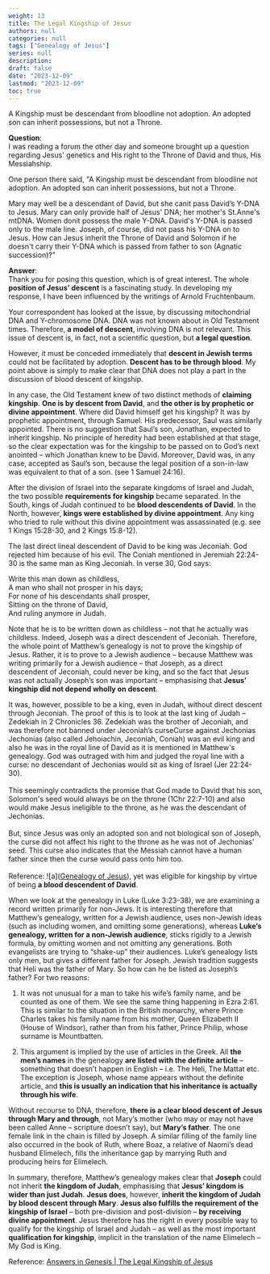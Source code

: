 ```yaml
---
weight: 13
title: The Legal Kingship of Jesus
authors: null
categories: null
tags: ["Genealogy of Jesus"]
series: null
description: 
draft: false
date: "2023-12-09"
lastmod: "2023-12-09"
toc: true
---
```


<!--more-->

A Kingship must be descendant from bloodline not adoption. An adopted son can inherit possessions, but not a Throne.

<b>Question</b>:   
I was reading a forum the other day and someone brought up a question regarding Jesus' genetics and His right to the Throne of David and thus, His Messiahship.

One person there said, "A Kingship must be descendant from bloodline not adoption. An adopted son can inherit possessions, but not a Throne.

Mary may well be a descendant of David, but she canit pass David’s Y-DNA to Jesus. Mary can only provide half of Jesus' DNA; her mother's St.Anne's mtDNA. Women donit possess the male Y-DNA. David's Y-DNA is passed only to the male line. Joseph, of course, did not pass his Y-DNA on to Jesus. How can Jesus inherit the Throne of David and Solomon if he doesn't carry their Y-DNA which is passed from father to son (Agnatic succession)?"

<b>Answer</b>:  
 Thank you for posing this question, which is of great interest. The whole <b>position of Jesus’ descent</b> is a fascinating study. In developing my response, I have been influenced by the writings of Arnold Fruchtenbaum.

Your correspondent has looked at the issue, by discussing mitochondrial DNA and Y-chromosome DNA. DNA was not known about in Old Testament times. Therefore, <b>a model of descent</b>, involving DNA is not relevant. This issue of descent is, in fact, not a scientific question, but <b>a legal question</b>.

However, it must be conceded immediately that <b>descent in Jewish terms</b> could not be facilitated by adoption. <b>Descent has to be through blood</b>. My point above is simply to make clear that DNA does not play a part in the discussion of blood descent of kingship.

In any case, the Old Testament knew of two distinct methods of <b>claiming kingship</b>. <b>One is by descent from David</b>, and <b>the other is by prophetic or divine appointment</b>. Where did David himself get his kingship? It was by prophetic appointment, through Samuel. His predecessor, Saul was similarly appointed. There is no suggestion that Saul’s son, Jonathan, expected to inherit kingship. No principle of heredity had been established at that stage, so the clear expectation was for the kingship to be passed on to God’s next anointed – which Jonathan knew to be David. Moreover, David was, in any case, accepted as Saul’s son, because the legal position of a son-in-law was equivalent to that of a son. (see 1 Samuel 24:16).

After the division of Israel into the separate kingdoms of Israel and Judah, the two possible <b>requirements for kingship</b> became separated. In the South, kings of Judah continued to be <b>blood descendents of David</b>. In the North, however, <b>kings were established by divine appointment</b>. Any king who tried to rule without this divine appointment was assassinated (e.g. see 1 Kings 15:28-30, and 2 Kings 15:8-12).

The last direct lineal descendent of David to be king was Jeconiah. God rejected him because of his evil. The Coniah mentioned in Jeremiah 22:24-30 is the same man as King Jeconiah. In verse 30, God says:

Write this man down as childless,  
A man who shall not prosper in his days;  
For none of his descendants shall prosper,  
Sitting on the throne of David,  
And ruling anymore in Judah. 

Note that he is to be written down as childless – not that he actually was childless. Indeed, Joseph was a direct descendent of Jeconiah. Therefore, the whole point of Matthew’s genealogy is not to prove the kingship of Jesus. Rather, it is to prove to a Jewish audience – because Matthew was writing primarily for a Jewish audience – that Joseph, as a direct descendent of Jeconiah, could never be king, and so the fact that Jesus was not actually Joseph’s son was important – emphasising that <b>Jesus’ kingship did not depend wholly on descent</b>.

It was, however, possible to be a king, even in Judah, without direct descent through Jeconiah. The proof of this is to look at the last king of Judah – Zedekiah in 2 Chronicles 36. Zedekiah was the brother of Jeconiah, and was therefore not banned under Jeconiah’s curse<label for="curse" class="margin-toggle sidenote-number"></label><span class="sidenote">Curse against Jechonias
<br>Jechonias (also called Jehoiachin, Jeconiah, Coniah) was an evil king and also he was in the royal line of David as it is mentioned in Matthew's genealogy. God was outraged with him and judged the royal line with a curse: no descendant of Jechonias would sit as king of Israel (Jer 22:24-30).
<br>
<br>This seemingly contradicts the promise that God made to David that his son, Solomon's seed would always be on the throne (1Chr 22:7-10) and also would make Jesus ineligible to the throne, as he was the descendant of Jechonias.
<br>
<br>But, since Jesus was only an adopted son and not biological son of Joseph, the curse did not affect his right to the throne as he was not of Jechonias' seed. This curse also indicates that the Messiah cannot have a human father since then the curse would pass onto him too.
<br>
<br>Reference: ![a](<a href = "https://www.complete-bible-genealogy.com/genealogy_of_jesus.htm" target="_blank" rel="noopener noreferrer">Genealogy of Jesus</a>)</span>, yet was eligible for kingship by virtue of being <b>a blood descendent of David</b>.

When we look at the genealogy in Luke (Luke 3:23-38), we are examining a record written primarily for non-Jews. It is interesting therefore that Matthew’s genealogy, written for a Jewish audience, uses non-Jewish ideas (such as including women, and omitting some generations), whereas <b>Luke’s genealogy, written for a non-Jewish audience</b>, sticks rigidly to a Jewish formula, by omitting women and not omitting any generations. Both evangelists are trying to “shake-up” their audiences. Luke’s genealogy lists only men, but gives a different father for Joseph. Jewish tradition suggests that Heli was the father of Mary. So how can he be listed as Joseph’s father? For two reasons:

1. It was not unusual for a man to take his wife’s family name, and be counted as one of them. We see the same thing happening in Ezra 2:61. This is similar to the situation in the British monarchy, where Prince Charles takes his family name from his mother, Queen Elizabeth II (House of Windsor), rather than from his father, Prince Philip, whose surname is Mountbatten.

2. This argument is implied by the use of articles in the Greek. All <b>the men’s names</b> in the genealogy <b>are listed with the definite article</b> – something that doesn’t happen in English – i.e. The Heli, The Mattat etc. The exception is Joseph, whose name appears without the definite article, and <b>this is usually an indication that his inheritance is actually through his wife</b>.

Without recourse to DNA, therefore, <b>there is a clear blood descent of Jesus through Mary and through</b>, not Mary’s mother (who may or may not have been called Anne – scripture doesn’t say), but <b>Mary’s father</b>. The one female link in the chain is filled by Joseph. A similar filling of the family line also occurred in the book of Ruth, where Boaz, a relative of Naomi’s dead husband Elimelech, fills the inheritance gap by marrying Ruth and producing heirs for Elimelech.

In summary, therefore, Matthew’s genealogy makes clear that <b>Joseph</b> could not inherit <b>the kingdom of Judah</b>, emphasising that <b>Jesus’ kingdom is wider than just Judah</b>. <b>Jesus does</b>, however, <b>inherit the kingdom of Judah by blood descent through Mary</b>. <b>Jesus also fulfills the requirement of the kingship of Israel</b> – both pre-division and post-division – <b>by receiving divine appointment</b>. Jesus therefore has the right in every possible way to qualify for the kingship of Israel and Judah – as well as the most important <b>qualification for kingship</b>, implicit in the translation of the name Elimelech – My God is King. 

Reference: <a href = "https://answersingenesis.org/jesus/birth/the-legal-kingship-of-jesus/" target="_blank" rel="noopener noreferrer">Answers in Genesis | The Legal Kingship of Jesus</a>